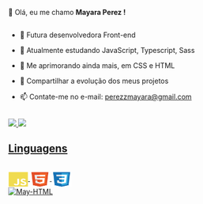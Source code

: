   🙋 Olá, eu me chamo <strong> Mayara Perez !</strong>
 
  ##

- 🚀 Futura desenvolvedora Front-end
- 🌱 Atualmente estudando JavaScript, Typescript, Sass
- 💪 Me aprimorando ainda mais, em CSS e HTML
- 💞️ Compartilhar a evolução dos meus projetos
- 📫 Contate-me no e-mail: perezzmayara@gmail.com

  ##

 <div>
  <a href="https://github.com/MayaraPerez">
  <img height="150em" src="https://github-readme-stats.vercel.app/api?username=MayaraPerez&show_icons=true&theme=radical&include_all_commits=true&count_private=true"/>
  <img height="150em" src="https://github-readme-stats.vercel.app/api/top-langs/?username=MayaraPerez&layout=compact&langs_count=7&theme=radical"/>
</div>
  
  ##
  
  <h2>Linguagens</h2>
  <div style="display: inline_block"><br>
  <img align="center" alt="May-Js" height="30" width="40" src="https://raw.githubusercontent.com/devicons/devicon/master/icons/javascript/javascript-plain.svg">
  <img align="center" alt="May-HTML" height="30" width="40" src="https://raw.githubusercontent.com/devicons/devicon/master/icons/html5/html5-original.svg">
  <img align="center" alt="May-CSS" height="30" width="40" src="https://raw.githubusercontent.com/devicons/devicon/master/icons/css3/css3-original.svg">
  
</div>
   
  <img align="center" alt="May-HTML" height="100" width="60" src="">
  
  ##
